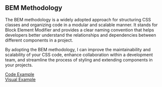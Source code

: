 <h2>BEM Methodology</h2>
<p>The BEM methodology is a widely adopted approach for structuring CSS classes and organizing code in a modular and scalable manner. It stands for Block Element Modifier and provides a clear naming convention that helps developers better understand the relationships and dependencies between different components in a project.</p>
<p>By adopting the BEM methodology, I can improve the maintainability and scalability of your CSS code, enhance collaboration within a development team, and streamline the process of styling and extending components in your projects.</p>
<div style="display: flex; flex-wrap: wrap;">
<a href="https://github.com/LubomirPasko/HTML-CSS/blob/main/10_bem_methodology/index.html">Code Example</a>
</div>
<div style="display: flex; flex-wrap: wrap;">
<a href="https://lubomirpasko.github.io/HTML-CSS/10_bem_methodology">Visual Example</a>
</div>
